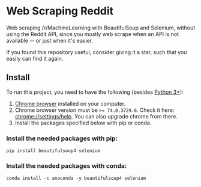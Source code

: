 # Web Scraping Reddit
Web scraping /r/MachineLearning with BeautifulSoup and Selenium, without using the Reddit API, since you mostly web scrape when an API is not available -- or just when it's easier.

If you found this repository useful, consider giving it a star, such that you easily can find it again.

## Install

To run this project, you need to have the following (besides [Python 3+](https://www.python.org/downloads/)):

1. [Chrome browser](https://www.google.com/chrome/) installed on your computer.
2. Chrome browser version must be `>= 74.0.3729.6`. Check it here: [chrome://settings/help](chrome://settings/help). You can also upgrade chrome from there.
3. Install the packages specified below with pip or conda.

### Install the needed packages with pip:

```
pip install beautifulsoup4 selenium
```

### Install the needed packages with conda:

```
conda install -c anaconda -y beautifulsoup4 selenium
```